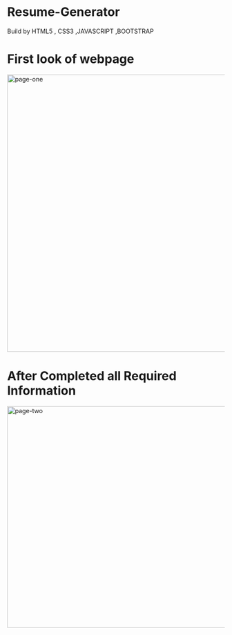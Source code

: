 # Resume-Generator
Build by HTML5 , CSS3 ,JAVASCRIPT ,BOOTSTRAP

# First look of webpage

<img width="642" alt="page-one" src="https://user-images.githubusercontent.com/127021921/224239420-1182d07a-0276-4bc1-b0e6-d239dd13f773.png">

# After Completed all Required Information 

<img width="513" alt="page-two" src="https://user-images.githubusercontent.com/127021921/224239613-e2a63eaf-ce73-4f08-91a4-52559ae8a228.png">

